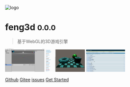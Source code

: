 ![logo](_media/favicon.ico)

# feng3d <small>0.0.0</small>

> 基于WebGL的3D游戏引擎

  [![](_images/editor.png)](http://feng3d.com/editor/index.html)  [![](_images/examples.png)](http://feng3d.com/examples/index.html)  [![](_images/tests.png)](http://feng3d.com/engine/tests/index.html)


[Github](https://github.com/feng3d-labs/feng3d)
[Gitee](https://gitee.com/feng3d/feng3d)
[issues](https://github.com/feng3d-labs/feng3d/issues)
[Get Started](#feng3d)